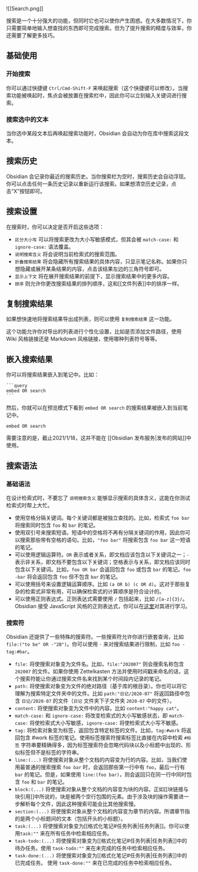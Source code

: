 ![[Search.png]]

搜索是一个十分强大的功能，但同时它也可以使你产生困惑。在大多数情况下，你只需要简单地输入想查找的东西即可完成搜索。但为了提升搜索的精度与效率，你还需要了解更多技巧。

## 基础使用

### 开始搜索

你可以通过快捷键 `Ctrl/Cmd-Shift-F` 来唤起搜索（这个快捷键可以修改）。当搜索功能被唤起时，焦点会被放置在搜索栏中，因此你可以立刻输入关键词进行搜索。

### 搜索选中的文本

当你选中某段文本后再唤起搜索功能时，Obsidian 会自动为你在库中搜索这段文本。

## 搜索历史

Obsidian 会记录你最近的搜索历史。当你搜索栏为空时，搜索历史会自动浮现。你可以点击任何一条历史记录以重新运行该搜索。如果想清空历史记录，点击“X”按钮即可。

## 搜索设置

在搜索时，你可以决定是否开启这些选项：

- `区分大小写` 可以将搜索更改为大小写敏感模式，但其会被 `match-case:` 和 `ignore-case:` 语法覆盖。
- `说明搜索含义` 将会说明当前检索式的搜索范围。
- `折叠搜索结果` 将会隐藏所有搜索结果的具体内容，只显示笔记名称。如果你只想隐藏或展开某条结果的内容，点击该结果左边的三角符号即可。
- `显示上下文` 将在展开搜索结果的前提下，显示搜索结果中的更多内容。
- `排序` 则允许你更改搜索结果的排列顺序，这和[[文件列表]]中的排序一样。

## 复制搜索结果

如果想快速地将搜索结果导出成列表，则可以使用 `复制搜索结果` 这一功能。

这个功能允许你对导出的列表进行个性化设置，比如是否添加文件路径，使用 Wiki 风格链接还是 Markdown 风格链接，使用哪种列表符号等等。

## 嵌入搜索结果

你可以将搜索结果嵌入到笔记中。比如：

<pre><code>```query
embed OR search
```</code></pre>

然后，你就可以在预览模式下看到 `embed OR search` 的搜索结果被嵌入到当前笔记中。

```query
embed OR search
```

需要注意的是，截止2021/1/18，这并不能在 [[Obsidian 发布服务|发布的网站]]中使用。

## 搜索语法

### 基础语法

在设计检索式时，不要忘了 `说明搜索含义` 能够显示搜索的具体含义，这能在你测试检索式时帮上大忙。

- 使用空格分隔关键词。每个关键词都是被独立查找的。比如，检索式 `foo bar` 将搜索同时包含 `foo` 和 `bar` 的笔记。
- 使用双引号来搜索短语。短语中的空格将不再有分隔关键词的作用，因此你可以搜索那些带有空格的语句。比如，`"foo bar"` 将搜索包含 `foo bar` 这一短语的笔记。
- 可以使用逻辑运算符。`OR` 表示或者关系，即文档应该包含以下关键词之一；`-` 表示非关系，即文档不要包含以下关键词；空格表示与关系，即文档应该同时包含以下关键词。比如，`foo OR bar` 会返回包含 `foo` 或包含 `bar` 的笔记。`foo -bar` 将会返回包含 `foo` 但不包含 `bar` 的笔记。
- 可以使用括号来设置逻辑运算顺序。比如 `(a OR b) (c OR d)`。这对于那些复杂的检索式非常有用，可以确保检索式的计算顺序是符合设计的。
- 可以使用正则表达式。正则表达式需要使用 `/` 包括起来，比如 `/[a-z]{3}/`。Obsidian 接受 JavaScript 风格的正则表达式，你可以在[这里](https://developer.mozilla.org/en-US/docs/Web/JavaScript/Guide/Regular_Expressions)对其进行学习。

### 搜索符

Obsidian 还提供了一些特殊的搜索符。一些搜索符允许你进行嵌套查询，比如 `file:("to be" OR -"2B")`。你可以使用 `-` 来对搜索结果进行限制，比如 `foo -tag:#bar`。

- `file:` 将使搜索对象变为文件名。比如，`file:"202007"` 则会搜索名称包含 `202007` 的文件。如果你使用 Zettelkasten 方法并使用时间戳来命名的话，这个搜索符能让你通过搜索文件名来找到某个时间段内记录的笔记。
- `path:` 将使搜索对象变为文件的绝对路径（基于库的根目录）。你也可以将它理解为搜索特定文件夹中的文件。比如 `path:"日记/2020-07"` 将返回路径中包含 `日记/2020-07` 的文件（`日记` 文件夹下子文件夹 `2020-07` 中的文件）。
- `content:` 将使搜索对象变为文件中的内容。比如 `content:"happy cat"`。
- `match-case:` 和 `ignore-case:` 将改变检索式的大小写敏感状态，即 `match-case:` 将使检索式大小写敏感，`ignore-case:` 将使检索式大小写不敏感。
- `tag:` 将检索对象变为标签，返回包含特定标签的文件。比如，`tag:#work` 将返回包含 #work 标签的笔记。使用标签搜索符搜索标签比直接在内容中检索 `#标签` 字符串要精确得多，因为标签搜索符会忽略代码块以及小标题中出现的、形似标签但不是标签的字符串。
- `line:(...)` 将使搜索对象从整个文档的内容变为行的内容。比如，当我们使用最普通的搜索搜索 `foo bar` 时，会返回那些第一行中有 `foo`，最后一行有 `bar` 的笔记。但是，如果使用 `line:(foo bar)`，则会返回只在同一行中同时包含 `foo` 和 `bar` 的笔记。
- `block:(...)` 将使搜索对象从整个文档的内容变为块的内容。正如[[块链接与块引用]]中所说的，块是被两个空行包围的元素。由于涉及块的操作需要进一步解析每个文件，因此这种搜索可能会比其他搜索慢。
- `section:(...)` 将使搜索对象从整个文档的内容变为章节的内容。所谓章节指的是两个小标题间的文本（包括开头的小标题）。
- `task:(...)` 将使搜索对象变为[[格式化笔记#任务列表|任务列表]]。你可以使用`task:""` 来在所有任务中检索相应任务。
- `task-todo:(...)` 将使搜索对象变为[[格式化笔记#任务列表|任务列表]]中的待办任务。使用 `task-todo:""` 来在未完成的任务中检索相应任务。
- `task-done:(...)` 将使搜索对象变为[[格式化笔记#任务列表|任务列表]]中的已完成任务。 使用 `task-done:""` 来在已完成的任务中检索相应任务。
